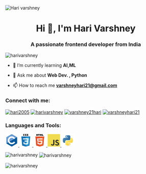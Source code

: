 ![Hari varshney](https://github.com/user-attachments/assets/252ffdf2-a8dc-47c5-b6b4-0d8f58400218)

<h1 align="center">Hi 👋, I'm Hari Varshney</h1>
<h3 align="center">A passionate frontend developer from India</h3>

<p align="left"> <img src="https://komarev.com/ghpvc/?username=harivarshney&label=Profile%20views&color=0e75b6&style=flat" alt="harivarshney" /> </p>

- 🌱 I’m currently learning **AI,ML**

- 💬 Ask me about **Web Dev. , Python**

- 📫 How to reach me **varshneyhari21@gmail.com**

<h3 align="left">Connect with me:</h3>
<p align="left">
<a href="https://linkedin.com/in/hari2005" target="blank"><img align="center" src="https://raw.githubusercontent.com/rahuldkjain/github-profile-readme-generator/master/src/images/icons/Social/linked-in-alt.svg" alt="hari2005" height="30" width="40" /></a>
<a href="https://kaggle.com/harivarshney" target="blank"><img align="center" src="https://raw.githubusercontent.com/rahuldkjain/github-profile-readme-generator/master/src/images/icons/Social/kaggle.svg" alt="harivarshney" height="30" width="40" /></a>
<a href="https://instagram.com/varshney21hari" target="blank"><img align="center" src="https://raw.githubusercontent.com/rahuldkjain/github-profile-readme-generator/master/src/images/icons/Social/instagram.svg" alt="varshney21hari" height="30" width="40" /></a>
<a href="https://www.hackerrank.com/varshneyhari21" target="blank"><img align="center" src="https://raw.githubusercontent.com/rahuldkjain/github-profile-readme-generator/master/src/images/icons/Social/hackerrank.svg" alt="varshneyhari21" height="30" width="40" /></a>
</p>

<h3 align="left">Languages and Tools:</h3>
<p align="left"> <a href="https://www.cprogramming.com/" target="_blank" rel="noreferrer"> <img src="https://raw.githubusercontent.com/devicons/devicon/master/icons/c/c-original.svg" alt="c" width="40" height="40"/> </a> <a href="https://www.w3schools.com/css/" target="_blank" rel="noreferrer"> <img src="https://raw.githubusercontent.com/devicons/devicon/master/icons/css3/css3-original-wordmark.svg" alt="css3" width="40" height="40"/> </a> <a href="https://www.w3.org/html/" target="_blank" rel="noreferrer"> <img src="https://raw.githubusercontent.com/devicons/devicon/master/icons/html5/html5-original-wordmark.svg" alt="html5" width="40" height="40"/> </a> <a href="https://developer.mozilla.org/en-US/docs/Web/JavaScript" target="_blank" rel="noreferrer"> <img src="https://raw.githubusercontent.com/devicons/devicon/master/icons/javascript/javascript-original.svg" alt="javascript" width="40" height="40"/> </a> <a href="https://www.python.org" target="_blank" rel="noreferrer"> <img src="https://raw.githubusercontent.com/devicons/devicon/master/icons/python/python-original.svg" alt="python" width="40" height="40"/> </a> </p>

<p><img align="left" src="https://github-readme-stats.vercel.app/api/top-langs?username=harivarshney&show_icons=true&locale=en&layout=compact" alt="harivarshney" /></p>

<p>&nbsp;<img align="center" src="https://github-readme-stats.vercel.app/api?username=harivarshney&show_icons=true&locale=en" alt="harivarshney" /></p>

<p><img align="center" src="https://github-readme-streak-stats.herokuapp.com/?user=harivarshney&" alt="harivarshney" /></p>

<!---
harivarshney/harivarshney is a ✨ special ✨ repository because its `README.md` (this file) appears on your GitHub profile.
You can click the Preview link to take a look at your changes.
--->
